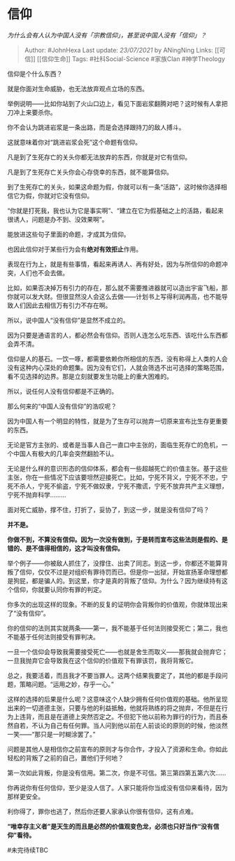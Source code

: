 # 信仰
*为什么会有人认为中国人没有「宗教信仰」，甚至说中国人没有「信仰」？*

> Author: #JohnHexa
Last update: *23/07/2021* by ANingNing
Links: [[可信]] [[信仰生命]] 
Tags:  #社科Social-Science #家族Clan #神学Theology 



信仰是个什么东西？

就是你面对生命威胁，也无法放弃观点立场的东西。

举例说明——比如你站到了火山口边上，看见下面岩浆翻腾对吧？这时候有人拿把刀冲上来要杀你。

你不会认为跳进岩浆是一条出路，而是会选择跟持刀的敌人搏斗。

这就意味着你对“跳进岩浆会死”这个命题有信仰。

凡是到了生死存亡的关头你都无法放弃的东西，你就是对它有信仰。

凡是到了生死存亡关头你会心存侥幸的东西，就不能算信仰。

到了生死存亡的关头，如果这命题为假，你就可以有一条“活路”，这时候你选择相信它为假，你就对它没有信仰。

“你就是打死我，我也认为它是事实啊”、“建立在它为假基础之上的活路，看起来很诱人，问题是办不到、没效果啊”。

能放进这些句子里面的命题，才成其为信仰。

也因此信仰对于某些行为会有**绝对有效拒止**作用。

表现在行为上，就是有些事情，看起来再诱人、再有好处，因为与所信仰的命题冲突，人们也不会去做。

比如，如果否决掉万有引力的存在，那么就不需要推进器就可以造出宇宙飞船，那你就可以发大财。但很显然没人会这么去做——计划书上写得利润再高，也不能导致人们因此去相信万有引力不存在啊。

所以，说中国人“没有信仰”是显然不成立的。

因为只要是通语言的人，都必然会有信仰。否则人连怎么吃东西、该吃什么东西都会弄不清。

信仰是人的基石。一饮一啄，都需要依赖你所相信的东西，没有称得上人类的人会没有这种内心深处的命题集。因为没有它们，人就会筛选不出可选择的策略范围，看不见选择的边界。那是立刻就要发生功能上的重大困难的。

所以，说任何人没有信仰都是不正确的。

那么何来的“中国人没有信仰”的浩叹呢？

因为中国人有一个明显的特性，就是为了生存可以抛弃一切原来宣布比生存更重要的东西。

无论是官方主张的、或者是当事人自己一直口中主张的，面临生死存亡的危机，一个中国人有极大的几率会突然翻脸不认。

无论是什么样的意识形态的信仰体系，都会有一些超越死亡的价值主张。基于这些主张，你在一些情况下应该要坦然迎接死亡。比如，宁死不背义，宁死不不忠，宁死不杀人，宁死不偷盗，宁死不做奴隶，宁死不撒谎，宁死不放弃共产主义理想，宁死不抛弃科学………

面对死亡威胁，撑不住，打折了，妥协了，到这一步，就是没有信仰了吗？

**并不是。**

**你做不到，不算没有信仰。因为一次没有做到，于是转而宣布这些法则是假的、是错的、是不值得相信的，这才叫没有信仰。**

举个例子——你被敌人抓住了，没撑住、出卖了同志。到这一步，你都还不能算背叛了信仰，仅仅不过是对组织有罪待罚而已。但是你一出狱，开始宣扬革命理想都是狗屁，都是骗人的。到这里，你才是真的背叛了信仰。为什么？因为继续持有这个信仰，你就要认同你有罪的判定。

你多次的出现这样的现象。不断的反复的证明你会背叛你的价值观，你就体现出来了“没有信仰”。

你的信仰的法则其实就两条——第一，我不能基于任何法则接受死亡；第二，我也不能基于任何法则接受有罪判决。

一旦一个信仰会导致我需要接受死亡——也就是舍生而取义——那我就会抛弃它；一旦我抛弃它会导致我在这个信仰的价值观下有罪该罚，我将背叛它。

总之，我要活着，而且我才不要当罪人。这两个结果我要定了，其他的都是手段问题，策略问题。“运用之妙，存乎一心。”

这样的选择的后果是什么呢？这意味这个人缺少拥有任何价值观的基础。他所呈现出来的一切道德主张，只要与他的利益抵触，他就将熟练的将之抛弃，不但是在行为上违背，而且是在道德上突然否定之。不但犯下他以前称为罪行的行为，而且泰然自若，不认为自己有任何罪。当人问到他以前在人前谈论的原则的时候，他淡然一笑——“那只是一时糊涂罢了。”

问题是其他人是相信你之前宣布的原则才与你合作，才投入了资源和生命。你如此轻松的背叛了之前的自己，置他们于何地？

第一次如此背叛，你是没有信用。第二次，你是不可信。第三第四第五第六次……

你再说你有任何信仰，至少是没人信了。人家只能将你当成没有信仰来看待，因为那样更安全。

利你得了，罪你也逃了，然后你还要人家承认你很有信仰，这有点难。

**“唯幸存主义者”是天生的而且是必然的价值观变色龙，必须也只好当作“没有信仰”看待。**



#未完待续TBC 



